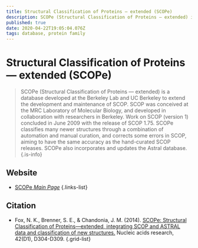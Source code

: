 ```yaml
---
title: Structural Classification of Proteins — extended (SCOPe)
description: SCOPe (Structural Classification of Proteins — extended) is a database developed at the Berkeley Lab and UC Berkeley to extend the development and maintenance of SCOP.
published: true
date: 2020-04-22T19:05:04.076Z
tags: database, protein family
---
```


# Structural Classification of Proteins — extended (SCOPe)

> SCOPe (Structural Classification of Proteins — extended) is a database developed at the Berkeley Lab and UC Berkeley to extend the development and maintenance of SCOP. SCOP was conceived at the MRC Laboratory of Molecular Biology, and developed in collaboration with researchers in Berkeley. Work on SCOP (version 1) concluded in June 2009 with the release of SCOP 1.75. 
&NewLine;
SCOPe classifies many newer structures through a combination of automation and manual curation, and corrects some errors in SCOP, aiming to have the same accuracy as the hand-curated SCOP releases. SCOPe also incorporates and updates the Astral database.
{.is-info}



## Website

- [SCOPe *Main Page*](http://scop.berkeley.edu/)
{.links-list}

## Citation

- Fox, N. K., Brenner, S. E., & Chandonia, J. M. (2014). [SCOPe: Structural Classification of Proteins—extended, integrating SCOP and ASTRAL data and classification of new structures.](https://academic.oup.com/nar/article/42/D1/D304/1062928) Nucleic acids research, 42(D1), D304-D309.
{.grid-list}